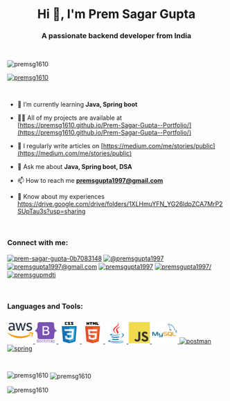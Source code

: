<h1 align="center">Hi 👋, I'm Prem Sagar Gupta</h1>
<h3 align="center">A passionate backend developer from India</h3>
<br>
<p align="left"> <img src="https://komarev.com/ghpvc/?username=premsg1610&label=Profile%20views&color=0e75b6&style=flat" alt="premsg1610" /> </p>

<p align="left"> <a href="https://github.com/ryo-ma/github-profile-trophy"><img src="https://github-profile-trophy.vercel.app/?username=premsg1610" alt="premsg1610" /></a> </p>
<br>

- 🌱 I’m currently learning **Java, Spring boot**

- 👨‍💻 All of my projects are available at [https://premsg1610.github.io/Prem-Sagar-Gupta--Portfolio/](https://premsg1610.github.io/Prem-Sagar-Gupta--Portfolio/)

- 📝 I regularly write articles on [https://medium.com/me/stories/public](https://medium.com/me/stories/public)

- 💬 Ask me about **Java, Spring boot, DSA**

- 📫 How to reach me **premsgupta1997@gmail.com**

- 📄 Know about my experiences https://drive.google.com/drive/folders/1XLHmuYFN_YG26ldpZCA7MrP2SUpTau3s?usp=sharing
<br>
<h3 align="left">Connect with me:</h3>
<p align="left">
<a href="https://linkedin.com/in/prem-sagar-gupta-0b7083148" target="blank"><img align="center" src="https://raw.githubusercontent.com/rahuldkjain/github-profile-readme-generator/master/src/images/icons/Social/linked-in-alt.svg" alt="prem-sagar-gupta-0b7083148" height="30" width="40" /></a>
<a href="https://medium.com/@premsgupta1997" target="blank"><img align="center" src="https://raw.githubusercontent.com/rahuldkjain/github-profile-readme-generator/master/src/images/icons/Social/medium.svg" alt="@premsgupta1997" height="40" width="50" /></a>
<a href="https://www.youtube.com/c/premsgupta1997@gmail.com" target="blank"><img align="center" src="https://raw.githubusercontent.com/rahuldkjain/github-profile-readme-generator/master/src/images/icons/Social/youtube.svg" alt="premsgupta1997@gmail.com" height="40" width="50" /></a>
<a href="https://www.hackerrank.com/premsgupta1997" target="blank"><img align="center" src="https://raw.githubusercontent.com/rahuldkjain/github-profile-readme-generator/master/src/images/icons/Social/hackerrank.svg" alt="premsgupta1997" height="40" width="50" /></a>
<a href="https://www.leetcode.com/premsgupta1997/" target="blank"><img align="center" src="https://raw.githubusercontent.com/rahuldkjain/github-profile-readme-generator/master/src/images/icons/Social/leet-code.svg" alt="premsgupta1997/" height="40" width="50" /></a>
<a href="https://auth.geeksforgeeks.org/user/premsgupmdti" target="blank"><img align="center" src="https://raw.githubusercontent.com/rahuldkjain/github-profile-readme-generator/master/src/images/icons/Social/geeks-for-geeks.svg" alt="premsgupmdti" height="40" width="50" /></a>
</p>
<br>
<h3 align="left">Languages and Tools:</h3>
<p align="left"> <a href="https://aws.amazon.com" target="_blank" rel="noreferrer"> <img src="https://raw.githubusercontent.com/devicons/devicon/master/icons/amazonwebservices/amazonwebservices-original-wordmark.svg" alt="aws" width="60" height="60"/> </a> <a href="https://getbootstrap.com" target="_blank" rel="noreferrer"> <img src="https://raw.githubusercontent.com/devicons/devicon/master/icons/bootstrap/bootstrap-plain-wordmark.svg" alt="bootstrap" width="50" height="50"/> </a> <a href="https://www.w3schools.com/css/" target="_blank" rel="noreferrer"> <img src="https://raw.githubusercontent.com/devicons/devicon/master/icons/css3/css3-original-wordmark.svg" alt="css3" width="50" height="50"/> </a> <a href="https://www.w3.org/html/" target="_blank" rel="noreferrer"> <img src="https://raw.githubusercontent.com/devicons/devicon/master/icons/html5/html5-original-wordmark.svg" alt="html5" width="50" height="50"/> </a> <a href="https://www.java.com" target="_blank" rel="noreferrer"> <img src="https://raw.githubusercontent.com/devicons/devicon/master/icons/java/java-original.svg" alt="java" width="50" height="50"/> </a> <a href="https://developer.mozilla.org/en-US/docs/Web/JavaScript" target="_blank" rel="noreferrer"> <img src="https://raw.githubusercontent.com/devicons/devicon/master/icons/javascript/javascript-original.svg" alt="javascript" width="50" height="50"/> </a> <a href="https://www.mysql.com/" target="_blank" rel="noreferrer"> <img src="https://raw.githubusercontent.com/devicons/devicon/master/icons/mysql/mysql-original-wordmark.svg" alt="mysql" width="60" height="60"/> </a> <a href="https://postman.com" target="_blank" rel="noreferrer"> <img src="https://www.vectorlogo.zone/logos/getpostman/getpostman-icon.svg" alt="postman" width="50" height="50"/> </a> <a href="https://spring.io/" target="_blank" rel="noreferrer"> <img src="https://www.vectorlogo.zone/logos/springio/springio-icon.svg" alt="spring" width="50" height="50"/> </a> </p>
<br>
<p><img align="left" src="https://github-readme-stats.vercel.app/api/top-langs?username=premsg1610&show_icons=true&locale=en&layout=compact" alt="premsg1610" /></p>

<p>&nbsp;<img align="center" src="https://github-readme-stats.vercel.app/api?username=premsg1610&show_icons=true&locale=en" alt="premsg1610" /></p>

<p><img align="center" src="https://github-readme-streak-stats.herokuapp.com/?user=premsg1610&" alt="premsg1610" /></p>
